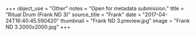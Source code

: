 +++
object_use = "Other"
notes = "Open for metadata submission."
title = "Ritual Drum (Frank ND 3)"
source_title = "Frank"
date = "2017-04-24T16:40:45.590420"
thumbnail = "Frank ND 3.preview.jpg"
image = "Frank ND 3.2000x2000.jpg"
+++
